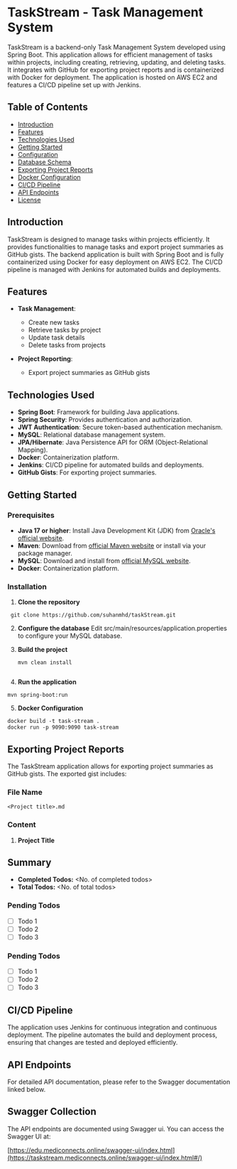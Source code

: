 # TaskStream - Task Management System

TaskStream is a backend-only Task Management System developed using Spring Boot. This application allows for efficient management of tasks within projects, including creating, retrieving, updating, and deleting tasks. It integrates with GitHub for exporting project reports and is containerized with Docker for deployment. The application is hosted on AWS EC2 and features a CI/CD pipeline set up with Jenkins.

## Table of Contents

- [Introduction](#introduction)
- [Features](#features)
- [Technologies Used](#technologies-used)
- [Getting Started](#getting-started)
- [Configuration](#configuration)
- [Database Schema](#database-schema)
- [Exporting Project Reports](#exporting-project-reports)
- [Docker Configuration](#docker-configuration)
- [CI/CD Pipeline](#cicd-pipeline)
- [API Endpoints](#api-endpoints)
- [License](#license)

## Introduction

TaskStream is designed to manage tasks within projects efficiently. It provides functionalities to manage tasks and export project summaries as GitHub gists. The backend application is built with Spring Boot and is fully containerized using Docker for easy deployment on AWS EC2. The CI/CD pipeline is managed with Jenkins for automated builds and deployments.

## Features

- **Task Management**:
  - Create new tasks
  - Retrieve tasks by project
  - Update task details
  - Delete tasks from projects

- **Project Reporting**:
  - Export project summaries as GitHub gists

## Technologies Used

- **Spring Boot**: Framework for building Java applications.
- **Spring Security**: Provides authentication and authorization.
- **JWT Authentication**: Secure token-based authentication mechanism.
- **MySQL**: Relational database management system.
- **JPA/Hibernate**: Java Persistence API for ORM (Object-Relational Mapping).
- **Docker**: Containerization platform.
- **Jenkins**: CI/CD pipeline for automated builds and deployments.
- **GitHub Gists**: For exporting project summaries.

## Getting Started

### Prerequisites

- **Java 17 or higher**: Install Java Development Kit (JDK) from [Oracle's official website](https://www.oracle.com/java/technologies/javase-jdk17-downloads.html).
- **Maven**: Download from [official Maven website](https://maven.apache.org/download.cgi) or install via your package manager.
- **MySQL**: Download and install from [official MySQL website](https://dev.mysql.com/downloads/).
- **Docker**: Containerization platform.

### Installation

1. **Clone the repository**

 ```
  git clone https://github.com/suhanmhd/taskStream.git
 ```
  

2. **Configure the database**
    Edit src/main/resources/application.properties to configure your MySQL database.
   
3. **Build the project**
   ```
   mvn clean install
 
4. **Run the application**
  ```
  mvn spring-boot:run
  `````
5. **Docker Configuration**
  ```
 docker build -t task-stream .
 docker run -p 9090:9090 task-stream
 ```

## Exporting Project Reports

The TaskStream application allows for exporting project summaries as GitHub gists. The exported gist includes:

### File Name
`<Project title>.md`

### Content
1. **Project Title**
  
## Summary
- **Completed Todos:** <No. of completed todos>
- **Total Todos:** <No. of total todos>
### Pending Todos
- [ ] Todo 1
- [ ] Todo 2
- [ ] Todo 3
### Pending Todos
- [ ] Todo 1
- [ ] Todo 2
- [ ] Todo 3
  
## CI/CD Pipeline
The application uses Jenkins for continuous integration and continuous deployment. The pipeline automates the build and deployment process, ensuring that changes are tested and deployed efficiently.

 ## API Endpoints
For detailed API documentation, please refer to the Swagger documentation linked below.

## Swagger Collection
The API endpoints are documented using Swagger ui. You can access the Swagger UI at:

[https://edu.mediconnects.online/swagger-ui/index.html](https://taskstream.mediconnects.online/swagger-ui/index.html#/)
  


